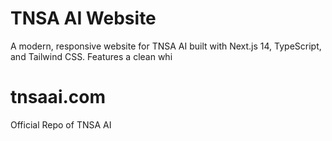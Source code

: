 # TNSA AI Website

A modern, responsive website for TNSA AI built with Next.js 14, TypeScript, and Tailwind CSS. Features a clean whi
# tnsaai.com
Official Repo of TNSA AI 
